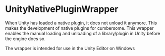 # UnityNativePluginWrapper

When Unity has loaded a native plugin, it does not unload it anymore. This makes the development of native plugins for cumbersome. This wrapper enables the manual loading and unloading of a library/plugin in Unity before the engine does so.

The wrapper is intended for use in the Unity Editor on Windows

